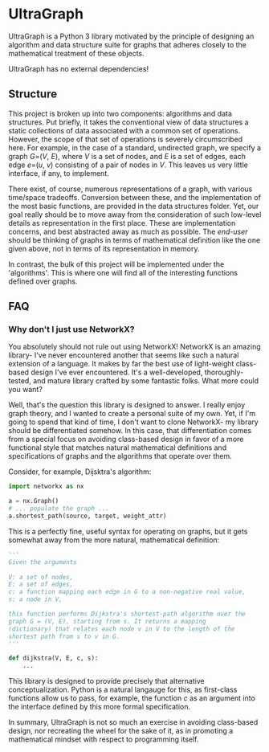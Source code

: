 # UltraGraph 

UltraGraph is a Python 3 library motivated by the principle of designing
an algorithm and data structure suite for graphs that adheres closely to
the mathematical treatment of these objects. 

UltraGraph has no external dependencies!

## Structure

This project is broken up into two components: algorithms and data structures.
Put briefly, it takes the conventional view of data structures a static
collections of data associated with a common set of operations. However, the
scope of that set of operations is severely circumscribed here. For example, in
the case of a standard, undirected graph, we specify a graph *G*=(*V*, *E*),
where *V* is a set of nodes, and *E* is a set of edges, each edge *e*=(*u*,
*v*) consisting of a pair of nodes in *V*. This leaves us very little
interface, if any, to implement.

There exist, of course, numerous representations of a graph, with various
time/space tradeoffs. Conversion between these, and the implementation of the
most basic functions, are provided in the data structures folder. Yet, our goal
really should be to move away from the consideration of such low-level details
as representation in the first place. These are implementation concerns, and
best abstracted away as much as possible. The *end-user* should be thinking of
graphs in terms of mathematical definition like the one given above, not in
terms of its representation in memory.

In contrast, the bulk of this project will be implemented under the
'algorithms'. This is where one will find all of the interesting functions
defined over graphs.

## FAQ

### Why don't I just use NetworkX?
You absolutely should not rule out using NetworkX! NetworkX is an amazing
library- I've never encountered another that seems like such a natural
extension of a language. It makes by far the best use of light-weight
class-based design I've ever encountered. It's a well-developed,
thoroughly-tested, and mature library crafted by some fantastic folks. What
more could you want?

Well, that's the question this library is designed to answer. I really enjoy
graph theory, and I wanted to create a personal suite of my own. Yet, if I'm
going to spend that kind of time, I don't want to clone NetworkX- my library
should be differentiated somehow. In this case, that differentiation comes from
a special focus on avoiding class-based design in favor of a more functional
style that matches natural mathematical definitions and specifications of
graphs and the algorithms that operate over them.

Consider, for example, Dijsktra's algorithm:

```python
import networkx as nx

a = nx.Graph()
# ... populate the graph ...
a.shortest_path(source, target, weight_attr)
```

This is a perfectly fine, useful syntax for operating on graphs, but it
gets somewhat away from the more natural, mathematical definition:

```python
'''
Given the arguments
    
V: a set of nodes,
E: a set of edges,
c: a function mapping each edge in G to a non-negative real value,
s: a node in V,

this function performs Dijkstra's shortest-path algorithm over the
graph G = (V, E), starting from s. It returns a mapping
(dictionary) that relates each node v in V to the length of the
shortest path from s to v in G.
'''

def dijkstra(V, E, c, s):
    ...
```

This library is designed to provide precisely that alternative
conceptualization. Python is a natural langauge for this, as first-class
functions allow us to pass, for example, the function *c* as an argument into
the interface defined by this more formal specification.

In summary, UltraGraph is not so much an exercise in avoiding class-based
design, nor recreating the wheel for the sake of it, as in promoting a
mathematical mindset with respect to programming itself.
